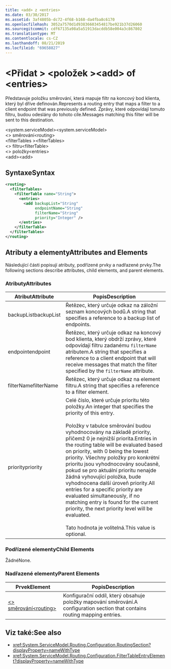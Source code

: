 ```yaml
---
title: <add> z <entries>
ms.date: 03/30/2017
ms.assetid: 3af4805b-dc72-4f68-b168-da4fba8c6170
ms.openlocfilehash: 3052a7570d1d93836603454817be921b37d26060
ms.sourcegitcommit: cdf67135a98a5a51913dacddb58e004a3c867802
ms.translationtype: MT
ms.contentlocale: cs-CZ
ms.lasthandoff: 08/21/2019
ms.locfileid: "69658827"
---
```

# <a name="add-of-entries"></a><span data-ttu-id="8daf4-102">\<Přidat > \<položek ></span><span class="sxs-lookup"><span data-stu-id="8daf4-102">\<add> of \<entries></span></span>
<span data-ttu-id="8daf4-103">Představuje položku směrování, která mapuje filtr na koncový bod klienta, který byl dříve definován.</span><span class="sxs-lookup"><span data-stu-id="8daf4-103">Represents a routing entry that maps a filter to a client endpoint that was previously defined.</span></span> <span data-ttu-id="8daf4-104">Zprávy, které odpovídají tomuto filtru, budou odeslány do tohoto cíle.</span><span class="sxs-lookup"><span data-stu-id="8daf4-104">Messages matching this filter will be sent to this destination.</span></span>  
  
 <span data-ttu-id="8daf4-105">\<system.serviceModel></span><span class="sxs-lookup"><span data-stu-id="8daf4-105">\<system.serviceModel></span></span>  
<span data-ttu-id="8daf4-106">\<> směrování</span><span class="sxs-lookup"><span data-stu-id="8daf4-106">\<routing></span></span>  
<span data-ttu-id="8daf4-107">\<filterTables ></span><span class="sxs-lookup"><span data-stu-id="8daf4-107">\<filterTables></span></span>  
<span data-ttu-id="8daf4-108">\<> filtru</span><span class="sxs-lookup"><span data-stu-id="8daf4-108">\<filterTable></span></span>  
<span data-ttu-id="8daf4-109">\<> položky</span><span class="sxs-lookup"><span data-stu-id="8daf4-109">\<entries></span></span>  
<span data-ttu-id="8daf4-110">\<add></span><span class="sxs-lookup"><span data-stu-id="8daf4-110">\<add></span></span>  
  
## <a name="syntax"></a><span data-ttu-id="8daf4-111">Syntaxe</span><span class="sxs-lookup"><span data-stu-id="8daf4-111">Syntax</span></span>  
  
```xml  
<routing>
  <filterTables>
    <filterTable name="String">
      <entries>
        <add backupList="String"
             endpointName="String"
             filterName="String"
             priority="Integer" />
      </entries>
    </filterTable>
  </filterTables>
</routing>
```  
  
## <a name="attributes-and-elements"></a><span data-ttu-id="8daf4-112">Atributy a elementy</span><span class="sxs-lookup"><span data-stu-id="8daf4-112">Attributes and Elements</span></span>  
 <span data-ttu-id="8daf4-113">Následující části popisují atributy, podřízené prvky a nadřazené prvky.</span><span class="sxs-lookup"><span data-stu-id="8daf4-113">The following sections describe attributes, child elements, and parent elements.</span></span>  
  
### <a name="attributes"></a><span data-ttu-id="8daf4-114">Atributy</span><span class="sxs-lookup"><span data-stu-id="8daf4-114">Attributes</span></span>  
  
|<span data-ttu-id="8daf4-115">Atribut</span><span class="sxs-lookup"><span data-stu-id="8daf4-115">Attribute</span></span>|<span data-ttu-id="8daf4-116">Popis</span><span class="sxs-lookup"><span data-stu-id="8daf4-116">Description</span></span>|  
|---------------|-----------------|  
|<span data-ttu-id="8daf4-117">backupList</span><span class="sxs-lookup"><span data-stu-id="8daf4-117">backupList</span></span>|<span data-ttu-id="8daf4-118">Řetězec, který určuje odkaz na záložní seznam koncových bodů.</span><span class="sxs-lookup"><span data-stu-id="8daf4-118">A string that specifies a reference to a backup list of endpoints.</span></span>|  
|<span data-ttu-id="8daf4-119">endpoint</span><span class="sxs-lookup"><span data-stu-id="8daf4-119">endpoint</span></span>|<span data-ttu-id="8daf4-120">Řetězec, který určuje odkaz na koncový bod klienta, který obdrží zprávy, které odpovídají filtru zadanému `filterName` atributem.</span><span class="sxs-lookup"><span data-stu-id="8daf4-120">A string that specifies a reference to a client endpoint that will receive messages that match the filter specified by the `filterName` attribute.</span></span>|  
|<span data-ttu-id="8daf4-121">filterName</span><span class="sxs-lookup"><span data-stu-id="8daf4-121">filterName</span></span>|<span data-ttu-id="8daf4-122">Řetězec, který určuje odkaz na element filtru.</span><span class="sxs-lookup"><span data-stu-id="8daf4-122">A string that specifies a reference to a filter element.</span></span>|  
|<span data-ttu-id="8daf4-123">priority</span><span class="sxs-lookup"><span data-stu-id="8daf4-123">priority</span></span>|<span data-ttu-id="8daf4-124">Celé číslo, které určuje prioritu této položky.</span><span class="sxs-lookup"><span data-stu-id="8daf4-124">An integer that specifies the priority of this entry.</span></span><br /><br /> <span data-ttu-id="8daf4-125">Položky v tabulce směrování budou vyhodnocovány na základě priority, přičemž 0 je nejnižší priorita.</span><span class="sxs-lookup"><span data-stu-id="8daf4-125">Entries in the routing table will be evaluated based on priority, with 0 being the lowest priority.</span></span> <span data-ttu-id="8daf4-126">Všechny položky pro konkrétní prioritu jsou vyhodnocovány současně, pokud se pro aktuální prioritu nenajde žádná vyhovující položka, bude vyhodnocena další úroveň priority.</span><span class="sxs-lookup"><span data-stu-id="8daf4-126">All entries for a specific priority are evaluated simultaneously, if no matching entry is found for the current priority, the next priority level will be evaluated.</span></span><br /><br /> <span data-ttu-id="8daf4-127">Tato hodnota je volitelná.</span><span class="sxs-lookup"><span data-stu-id="8daf4-127">This value is optional.</span></span>|  
  
### <a name="child-elements"></a><span data-ttu-id="8daf4-128">Podřízené elementy</span><span class="sxs-lookup"><span data-stu-id="8daf4-128">Child Elements</span></span>  
 <span data-ttu-id="8daf4-129">Žádné</span><span class="sxs-lookup"><span data-stu-id="8daf4-129">None.</span></span>  
  
### <a name="parent-elements"></a><span data-ttu-id="8daf4-130">Nadřazené elementy</span><span class="sxs-lookup"><span data-stu-id="8daf4-130">Parent Elements</span></span>  
  
|<span data-ttu-id="8daf4-131">Prvek</span><span class="sxs-lookup"><span data-stu-id="8daf4-131">Element</span></span>|<span data-ttu-id="8daf4-132">Popis</span><span class="sxs-lookup"><span data-stu-id="8daf4-132">Description</span></span>|  
|-------------|-----------------|  
|[<span data-ttu-id="8daf4-133">\<> směrování</span><span class="sxs-lookup"><span data-stu-id="8daf4-133">\<routing></span></span>](../../../../../docs/framework/configure-apps/file-schema/wcf/routing.md)|<span data-ttu-id="8daf4-134">Konfigurační oddíl, který obsahuje položky mapování směrování.</span><span class="sxs-lookup"><span data-stu-id="8daf4-134">A configuration section that contains routing mapping entries.</span></span>|  
  
## <a name="see-also"></a><span data-ttu-id="8daf4-135">Viz také:</span><span class="sxs-lookup"><span data-stu-id="8daf4-135">See also</span></span>

- <xref:System.ServiceModel.Routing.Configuration.RoutingSection?displayProperty=nameWithType>
- <xref:System.ServiceModel.Routing.Configuration.FilterTableEntryElement?displayProperty=nameWithType>
